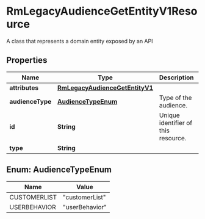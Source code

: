 

# RmLegacyAudienceGetEntityV1Resource

A class that represents a domain entity exposed by an API

## Properties

| Name | Type | Description | Notes |
|------------ | ------------- | ------------- | -------------|
|**attributes** | [**RmLegacyAudienceGetEntityV1**](RmLegacyAudienceGetEntityV1.md) |  |  [optional] |
|**audienceType** | [**AudienceTypeEnum**](#AudienceTypeEnum) | Type of the audience. |  [optional] |
|**id** | **String** | Unique identifier of this resource. |  [optional] |
|**type** | **String** |  |  [optional] |



## Enum: AudienceTypeEnum

| Name | Value |
|---- | -----|
| CUSTOMERLIST | &quot;customerList&quot; |
| USERBEHAVIOR | &quot;userBehavior&quot; |



